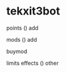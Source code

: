<h1>tekxit3bot</h1>

points
	()
	add <player> <value>

mods
	()
	add <name>

buymod	<name> <player> <points>

limits
	effects
		()
		<name>
	other